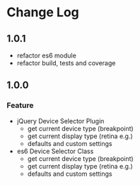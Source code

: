 # Change Log

## 1.0.1
* refactor es6 module
* refactor build, tests and coverage

## 1.0.0
### Feature
* jQuery Device Selector Plugin
  * get current device type (breakpoint)
  * get current display type (retina e.g.)
  * defaults and custom settings
* es6 Device Selector Class
  * get current device type (breakpoint)
  * get current display type (retina e.g.)
  * defaults and custom settings

